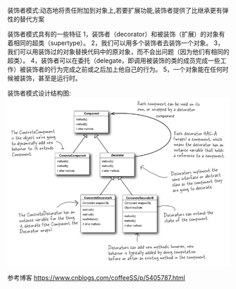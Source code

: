 装饰者模式:动态地将责任附加到对象上,若要扩展功能,装饰者提供了比继承更有弹性的替代方案

装饰者模式具有的一些特征
1，装饰者（decorator）和被装饰（扩展）的对象有着相同的超类（supertype）。
2，我们可以用多个装饰者去装饰一个对象。
3，我们可以用装饰过的对象替换代码中的原对象，而不会出问题（因为他们有相同的超类）。
4，装饰者可以在委托（delegate，即调用被装饰的类的成员完成一些工作）被装饰者的行为完成之前或之后加上他自己的行为。
5，一个对象能在任何时候被装饰，甚至是运行时。

装饰者模式设计结构图:
![设计结构图](images/装饰者模式结构图.png)

参考博客
https://www.cnblogs.com/coffeeSS/p/5405787.html